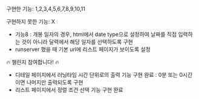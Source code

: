 구현한 기능: 1,2,3,4,5,6,7,8,9,10,11

구현하지 못한 기능: X

- 기능8 : 개봉 일자의 경우, html에서 date type으로 설정하여 날짜를 직접 입력하는 것이 아니라 달력에서 해당 일자를 선택하도록 구현
- runserver 했을 때 기본 url에 리스트 페이지가 보이도록 설정

🔥 챌린지 참여합니다! 🔥
- 디테일 페이지에서 러닝타임 시간 단위로의 출력 기능 구현 완료 : 0분 또는 0시간이면 나머지만 출력되도록 구현
- 리스트 페이지에서 정렬 조건 선택 기능 구현 완료